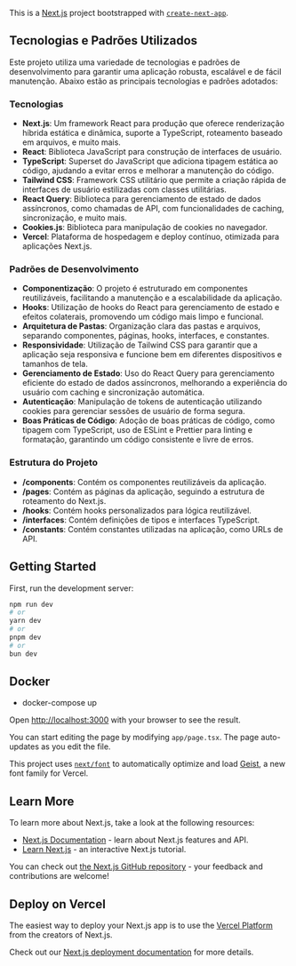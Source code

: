 This is a [Next.js](https://nextjs.org) project bootstrapped with [`create-next-app`](https://nextjs.org/docs/app/api-reference/cli/create-next-app).

## Tecnologias e Padrões Utilizados

Este projeto utiliza uma variedade de tecnologias e padrões de desenvolvimento para garantir uma aplicação robusta, escalável e de fácil manutenção. Abaixo estão as principais tecnologias e padrões adotados:

### Tecnologias

- **Next.js**: Um framework React para produção que oferece renderização híbrida estática e dinâmica, suporte a TypeScript, roteamento baseado em arquivos, e muito mais.
- **React**: Biblioteca JavaScript para construção de interfaces de usuário.
- **TypeScript**: Superset do JavaScript que adiciona tipagem estática ao código, ajudando a evitar erros e melhorar a manutenção do código.
- **Tailwind CSS**: Framework CSS utilitário que permite a criação rápida de interfaces de usuário estilizadas com classes utilitárias.
- **React Query**: Biblioteca para gerenciamento de estado de dados assíncronos, como chamadas de API, com funcionalidades de caching, sincronização, e muito mais.
- **Cookies.js**: Biblioteca para manipulação de cookies no navegador.
- **Vercel**: Plataforma de hospedagem e deploy contínuo, otimizada para aplicações Next.js.

### Padrões de Desenvolvimento

- **Componentização**: O projeto é estruturado em componentes reutilizáveis, facilitando a manutenção e a escalabilidade da aplicação.
- **Hooks**: Utilização de hooks do React para gerenciamento de estado e efeitos colaterais, promovendo um código mais limpo e funcional.
- **Arquitetura de Pastas**: Organização clara das pastas e arquivos, separando componentes, páginas, hooks, interfaces, e constantes.
- **Responsividade**: Utilização de Tailwind CSS para garantir que a aplicação seja responsiva e funcione bem em diferentes dispositivos e tamanhos de tela.
- **Gerenciamento de Estado**: Uso do React Query para gerenciamento eficiente do estado de dados assíncronos, melhorando a experiência do usuário com caching e sincronização automática.
- **Autenticação**: Manipulação de tokens de autenticação utilizando cookies para gerenciar sessões de usuário de forma segura.
- **Boas Práticas de Código**: Adoção de boas práticas de código, como tipagem com TypeScript, uso de ESLint e Prettier para linting e formatação, garantindo um código consistente e livre de erros.

### Estrutura do Projeto

- **/components**: Contém os componentes reutilizáveis da aplicação.
- **/pages**: Contém as páginas da aplicação, seguindo a estrutura de roteamento do Next.js.
- **/hooks**: Contém hooks personalizados para lógica reutilizável.
- **/interfaces**: Contém definições de tipos e interfaces TypeScript.
- **/constants**: Contém constantes utilizadas na aplicação, como URLs de API.

## Getting Started

First, run the development server:

```bash
npm run dev
# or
yarn dev
# or
pnpm dev
# or
bun dev
```

## Docker 
- docker-compose up

Open [http://localhost:3000](http://localhost:3000) with your browser to see the result.

You can start editing the page by modifying `app/page.tsx`. The page auto-updates as you edit the file.

This project uses [`next/font`](https://nextjs.org/docs/app/building-your-application/optimizing/fonts) to automatically optimize and load [Geist](https://vercel.com/font), a new font family for Vercel.

## Learn More

To learn more about Next.js, take a look at the following resources:

- [Next.js Documentation](https://nextjs.org/docs) - learn about Next.js features and API.
- [Learn Next.js](https://nextjs.org/learn) - an interactive Next.js tutorial.

You can check out [the Next.js GitHub repository](https://github.com/vercel/next.js) - your feedback and contributions are welcome!

## Deploy on Vercel

The easiest way to deploy your Next.js app is to use the [Vercel Platform](https://vercel.com/new?utm_medium=default-template&filter=next.js&utm_source=create-next-app&utm_campaign=create-next-app-readme) from the creators of Next.js.

Check out our [Next.js deployment documentation](https://nextjs.org/docs/app/building-your-application/deploying) for more details.
